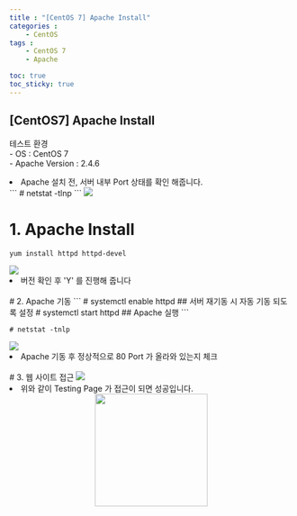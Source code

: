 ```yaml
---
title : "[CentOS 7] Apache Install"
categories : 
    - CentOS
tags :
    - CentOS 7
    - Apache

toc: true
toc_sticky: true
---
```


## [CentOS7] Apache Install

테스트 환경<br>
    - OS : CentOS 7<br>
    - Apache Version : 2.4.6<br>

<li>Apache 설치 전, 서버 내부 Port 상태를 확인 해줍니다.</li>
```
# netstat -tlnp
```
<img src="https://github.com/hyundo0630/hyundo0630.github.io/blob/main/images/CentOS7%20netstat.png?raw=true">

# 1. Apache Install
```
yum install httpd httpd-devel
```
<img src="https://github.com/hyundo0630/hyundo0630.github.io/blob/main/images/CentOS7%20Install%20%EB%B2%84%EC%A0%84%20%EC%B2%B4%ED%81%AC.png?raw=true">
<br>
<li>버전 확인 후 'Y' 를 진행해 줍니다</li>
<br>
# 2. Apache 기동
```
# systemctl enable httpd ## 서버 재기동 시 자동 기동 되도록 설정
# systemctl start httpd ## Apache 실행
```

```
# netstat -tnlp
```
<img src="https://github.com/hyundo0630/hyundo0630.github.io/blob/main/images/CentOS7%2080%20Port.png?raw=true">
<li>Apache 기동 후 정상적으로 80 Port 가 올라와 있는지 체크</li>
<br>
# 3. 웹 사이트 접근
<img src="https://github.com/hyundo0630/hyundo0630.github.io/blob/main/images/apache%20test%20page.png?raw=true">
<li> 위와 같이 Testing Page 가 접근이 되면 성공입니다.</li>
<div style="text-align:center;">
<img src="https://github.com/hyundo0630/hyundo0630.github.io/blob/main/images/%EA%B0%90%EC%82%AC%ED%95%A9%EB%8B%88%EB%8B%A4.gif?raw=true" width="200" height="200">
</div>